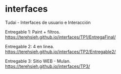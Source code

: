 # interfaces

Tudai - Interfaces de usuario e Interacción

Entregable 1: Paint + filtros.  
https://terehsieh.github.io/interfaces/TP1/EntregaFinal/

Entregable 2: 4 en linea.  
https://terehsieh.github.io/interfaces/TP2/Entregable2/

Entregable 3: Sitio WEB - Mulan.  
https://terehsieh.github.io/interfaces/TP3/

